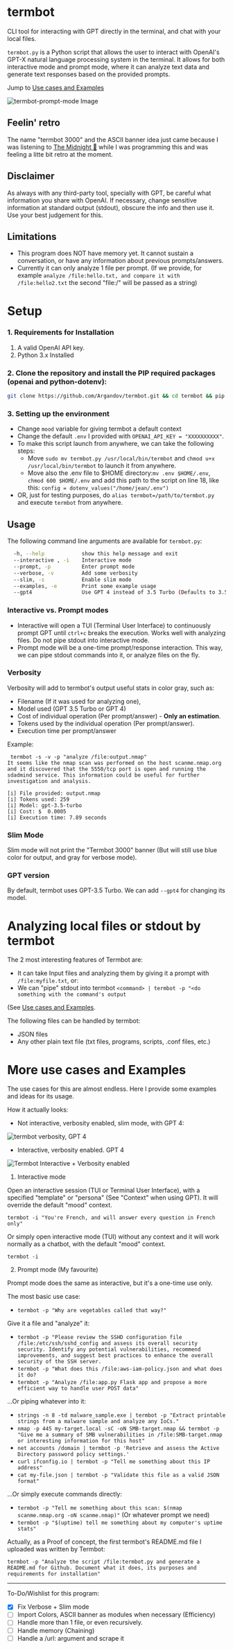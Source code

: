 # termbot
CLI tool for interacting with GPT directly in the terminal, and chat with your local files.

`termbot.py` is a Python script that allows the user to interact with OpenAI's GPT-X natural language processing system in the terminal. It allows for both interactive mode and prompt mode, where it can analyze text data and generate text responses based on the provided prompts.

Jump to [Use cases and Examples](https://github.com/Argandov/termbot/edit/main/README.md#more-use-cases-and-examples)

![termbot-prompt-mode Image](termbot-prompt-mode.png)

## Feelin' retro

The name "termbot 3000" and the ASCII banner idea just came because I was listening to [The Midnight 🎵](https://www.youtube.com/watch?v=VoD8RSnfpyo) while I was programming this and was feeling a litte bit retro at the moment.

## Disclaimer

As always with any third-party tool, specially with GPT, be careful what information you share with OpenAI. If necessary, change sensitive information at standard output (stdout), obscure the info and then use it. Use your best judgement for this.

## Limitations

* This program does NOT have memory yet. It cannot sustain a conversation, or have any information about previous prompts/answers.
* Currently it can only analyze 1 file per prompt. (If we provide, for example `analyze /file:hello.txt, and compare it with /file:hello2.txt` the second "file:/" will be passed as a string)

# Setup

### 1. Requirements for Installation
1. A valid OpenAI API key.
2. Python 3.x Installed

### 2. Clone the repository and install the PIP required packages (openai and python-dotenv):

```bash
git clone https://github.com/Argandov/termbot.git && cd termbot && pip install -r requirements.txt
```
### 3. Setting up the environment

* Change `mood` variable for giving termbot a default context
* Change the default `.env` I provided with `OPENAI_API_KEY = "XXXXXXXXXX"`.
* To make this script launch from anywhere, we can take the following steps:
  * Move `sudo mv termbot.py /usr/local/bin/termbot` and `chmod u+x /usr/local/bin/termbot` to launch it from anywhere.
  * Move also the .env file to $HOME directory:`mv .env $HOME/.env`, `chmod 600 $HOME/.env` and add this path to the script on line 18, like this:
`config = dotenv_values("/home/jean/.env")`
* OR, just for testing purposes, do `alias termbot=/path/to/termbot.py` and execute `termbot` from anywhere.

## Usage

The following command line arguments are available for `termbot.py`:

```bash
  -h, --help            show this help message and exit
  --interactive , -i    Interactive mode
  --prompt, -p          Enter prompt mode
  --verbose, -v         Add some verbosity
  --slim, -s            Enable slim mode
  --examples, -e        Print some example usage
  --gpt4                Use GPT 4 instead of 3.5 Turbo (Defaults to 3.5 Turbo)
```

### Interactive vs. Prompt modes

* Interactive will open a TUI (Terminal User Interface) to continuously prompt GPT until `ctrl+c` breaks the execution. Works well with analyzing files. Do not pipe stdout into interactive mode.
* Prompt mode will be a one-time prompt/response interaction. This way, we can pipe stdout commands into it, or analyze files on the fly.

### Verbosity

Verbosity will add to termbot's output useful stats in color gray, such as:
* Filename (If it was used for analyzing one), 
* Model used (GPT 3.5 Turbo or GPT 4)
* Cost of individual operation (Per prompt/answer) - **Only an estimation**.
* Tokens used by the individual operation (Per prompt/answer).
* Execution time per prompt/answer

Example:
```
 termbot -s -v -p "analyze /file:output.nmap"
It seems like the nmap scan was performed on the host scanme.nmap.org and it discovered that the 5550/tcp port is open and running the sdadmind service. This information could be useful for further investigation and analysis.

[i] File provided: output.nmap
[i] Tokens used: 259
[i] Model: gpt-3.5-turbo
[i] Cost: $  0.0005
[i] Execution time: 7.89 seconds
```

### Slim Mode

Slim mode will not print the "Termbot 3000" banner (But will still use blue color for output, and gray for verbose mode).

### GPT version

By default, termbot uses GPT-3.5 Turbo. We can add `--gpt4` for changing its model.

# Analyzing local files or stdout by termbot

The 2 most interesting features of Termbot are:
* It can take Input files and analyzing them by giving it a prompt with `/file:myfile.txt`, or:
* We can "pipe" stdout into termbot `<command> | termbot -p "<do something with the command's output` 

(See [Use cases and Examples](https://github.com/Argandov/termbot/edit/main/README.md#more-use-cases-and-examples). 

The following files can be handled by termbot:

* JSON files
* Any other plain text file (txt files, programs, scripts, .conf files, etc.)

# More use cases and Examples

The use cases for this are almost endless. Here I provide some examples and ideas for its usage.

How it actually looks:
* Not interactive, verbosity enabled, slim mode, with GPT 4:

![termbot verbosity, GPT 4](termbot-verbosity-gpt4.PNG)

* Interactive, verbosity enabled. GPT 4

![Termbot Interactive + Verbosity enabled](termbot-verbosity-interactive.PNG)

1. Interactive mode

Open an interactive session (TUI or Terminal User Interface), with a specified "template" or "persona" (See "Context" when using GPT). It will override the default "mood" context.

`termbot -i "You're French, and will answer every question in French only"`

Or simply open interactive mode (TUI) without any context and it will work normally as a chatbot, with the default "mood" context.

`termbot -i`

2. Prompt mode (My favourite)

Prompt mode does the same as interactive, but it's a one-time use only. 

The most basic use case: 
- `termbot -p "Why are vegetables called that way?"`

Give it a file and "analyze" it: 
- `termbot -p "Please review the SSHD configuration file /file:/etc/ssh/sshd_config and assess its overall security security. Identify any potential vulnerabilities, recommend improvements, and suggest best practices to enhance the overall security of the SSH server.`
- `termbot -p "What does this /file:aws-iam-policy.json and what does it do?`
- `termbot -p "Analyze /file:app.py Flask app and propose a more efficient way to handle user POST data"`

...Or piping whatever into it: 
- `strings -n 8 -td malware_sample.exe | termbot -p "Extract printable strings from a malware sample and analyze any IoCs."`
- `nmap -p 445 my-target.local -sC -oN SMB-target.nmap && termbot -p "Give me a summary of SMB vulnerabilities in /file:SMB-target.nmap or interesting information for this host"`
- `net accounts /domain | termbot -p 'Retrieve and assess the Active Directory password policy settings.'`
- `curl ifconfig.io | termbot -p "Tell me something about this IP address"`
- `cat my-file.json | termbot -p "Validate this file as a valid JSON format"`

...Or simply execute commands directly:
- `termbot -p "Tell me something about this scan: $(nmap scanme.nmap.org -oN scanme.nmap)"` (Or whatever prompt we need) 
- `termbot -p "$(uptime) tell me something about my computer's uptime stats"`

Actually, as a Proof of concept, the first termbot's README.md file I uploaded was written by Termbot:

`termbot -p "Analyze the script /file:termbot.py and generate a README.md for Github. Document what it does, its purposes and requirements for installation"`

---
To-Do/Wishlist for this program:
- [x] Fix Verbose + Slim mode
- [ ] Import Colors, ASCII banner as modules when necessary (Efficiency)
- [ ] Handle more than 1 file, or even recursively.
- [ ] Handle memory (Chaining)
- [ ] Handle a /url: argument and scrape it
